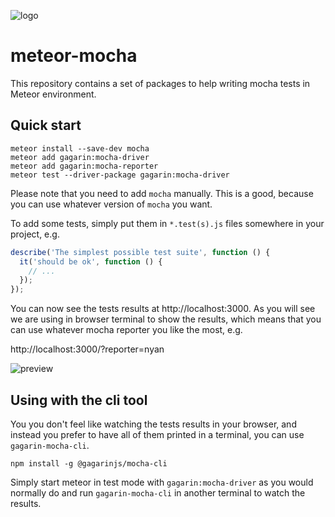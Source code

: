 ![logo](https://s3.amazonaws.com/gagarinjs/assets/gagarinLogo.svg)

# meteor-mocha

This repository contains a set of packages to help writing mocha tests in Meteor environment.

## Quick start

```
meteor install --save-dev mocha
meteor add gagarin:mocha-driver
meteor add gagarin:mocha-reporter
meteor test --driver-package gagarin:mocha-driver
```
Please note that you need to add `mocha` manually. This is a good, because you can use whatever
version of `mocha` you want.


To add some tests, simply put them in `*.test(s).js` files somewhere in your project, e.g.
```javascript
describe('The simplest possible test suite', function () {
  it('should be ok', function () {
    // ...
  });
});
```
You can now see the tests results at http://localhost:3000. As you will see we are using in browser terminal
to show the results, which means that you can use whatever mocha reporter you like the most, e.g.

http://localhost:3000/?reporter=nyan

![preview](https://s3.amazonaws.com/gagarinjs/assets/gagarinMochaPreview.gif)

## Using with the cli tool

You you don't feel like watching the tests results in your browser, and instead you prefer to
have all of them printed in a terminal, you can use `gagarin-mocha-cli`.
```
npm install -g @gagarinjs/mocha-cli
```
Simply start meteor in test mode with `gagarin:mocha-driver` as you would normally do
and run `gagarin-mocha-cli` in another terminal to watch the results.
